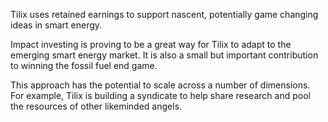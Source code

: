 Tilix uses retained earnings to support nascent, potentially game changing ideas in smart energy.

Impact investing is proving to be a great way for Tilix to adapt to the emerging smart energy market. It is also a small but important contribution to winning the fossil fuel end game.

This approach has the potential to scale across a number of dimensions. For example, Tilix is building a syndicate to help share research and pool the resources of other likeminded angels.

